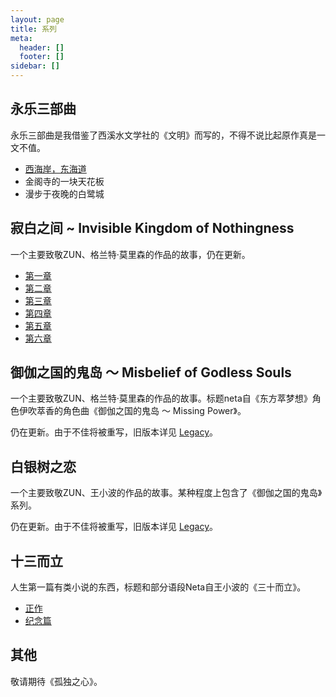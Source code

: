 ```yaml
---
layout: page
title: 系列
meta:
  header: []
  footer: []
sidebar: []
---
```


## 永乐三部曲

永乐三部曲是我借鉴了西溪水文学社的《文明》而写的，不得不说比起原作真是一文不值。

- [西海岸，东海道](https://chuishen.xyz/01/FromCaliforniaToKashima.html)
- 金阁寺的一块天花板
- 漫步于夜晚的白鹭城

## 寂白之间 ~ Invisible Kingdom of Nothingness

一个主要致敬ZUN、格兰特·莫里森的作品的故事，仍在更新。

- [第一章](https://chuishen.xyz/01/DanseMacabre.html)
- [第二章](https://chuishen.xyz/01/CrystallizedNight.html)
- [第三章](https://chuishen.xyz/01/FreeAsHell.html)
- [第四章](https://chuishen.xyz/01/RottenMaze.html)
- [第五章](https://chuishen.xyz/01/Midnightmare.html)
- [第六章](https://chuishen.xyz/01/⚪.html)

## 御伽之国的鬼岛 ～ Misbelief of Godless Souls

一个主要致敬ZUN、格兰特·莫里森的作品的故事。标题neta自《东方萃梦想》角色伊吹萃香的角色曲《御伽之国的鬼岛 ～ Missing Power》。

仍在更新。由于不佳将被重写，旧版本详见 [Legacy](https://legacy.chuishen.xyz/)。

## 白银树之恋

一个主要致敬ZUN、王小波的作品的故事。某种程度上包含了《御伽之国的鬼岛》系列。

<!-- 
[轻盈者44号上的归途](https://chuishen.xyz/01/44ForFore.html)
[赝品青铜器的挽歌](https://chuishen.xyz/01/BronzeAge.html)
[塑料时代：轻盈者](https://chuishen.xyz/01/Weightless.html)
[黄金时代：赤金之地](https://chuishen.xyz/01/PureGold.html)
[黄金时代：失落失眠的黄金之城之夜[1]](https://chuishen.xyz/01/GoldenSleeplessNight.html)
[黄金时代：失落失眠的黄金之城之夜[2]](https://chuishen.xyz/01/FallenSleeplessNight2.html)
[塑料时代：线性造神术[1]](https://chuishen.xyz/01/LinearGod1.html) 
-->

仍在更新。由于不佳将被重写，旧版本详见 [Legacy](https://legacy.chuishen.xyz/)。

## 十三而立

人生第一篇有类小说的东西，标题和部分语段Neta自王小波的《三十而立》。

- [正作](https://chuishen.xyz/01/Thirteen.html)
- [纪念篇](https://chuishen.xyz/01/%E5%AF%BB%E6%89%BE%E6%B7%B1%E7%A7%98.html)

## 其他

敬请期待《孤独之心》。
